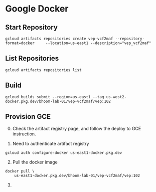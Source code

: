# Google Docker

## Start Repository 

`gcloud artifacts repositories create vep-vcf2maf --repository-format=docker     --location=us-east1 --description="vep_vcf2maf"`

## List Repositories

`gcloud artifacts repositories list`

## Build 

```
gcloud builds submit --region=us-east1 --tag us-west2-docker.pkg.dev/bhoom-lab-01/vep-vcf2maf/vep:102
```

## Provision GCE
0. Check the artifact registry page, and follow the deploy to GCE instruction.

1. Need to authenticate artifact registry
```
gcloud auth configure-docker us-east1-docker.pkg.dev
```

2. Pull the docker image
```
docker pull \
    us-east1-docker.pkg.dev/bhoom-lab-01/vep-vcf2maf/vep:102
```

3. 